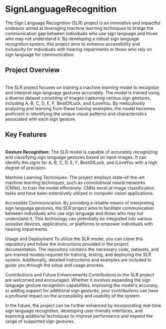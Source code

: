 # SignLanguageRecognition
The Sign Language Recognition (SLR) project is an innovative and impactful endeavor aimed at leveraging machine learning techniques to bridge the communication gap between individuals who use sign language and those who may not understand it. By developing a robust sign language recognition system, this project aims to enhance accessibility and inclusivity for individuals with hearing impairments or those who rely on sign language for communication.

<h2>Project Overview</h2><br>
The SLR project focuses on training a machine learning model to recognize and interpret sign language gestures accurately. The model is trained using a diverse dataset consisting of images capturing various sign gestures, including A, B, C, D, E, F, BestOfLuck, and iLoveYou. By meticulously analyzing and learning from these training examples, the model becomes proficient in identifying the unique visual patterns and characteristics associated with each sign gesture.

<h2>Key Features</h2><br>
<b>Gesture Recognition:</b> The SLR model is capable of accurately recognizing and classifying sign language gestures based on input images. It can identify the signs for A, B, C, D, E, F, BestOfLuck, and iLoveYou with a high degree of precision.

Machine Learning Techniques: The project employs state-of-the-art machine learning techniques, such as convolutional neural networks (CNNs), to train the model effectively. CNNs excel at image classification tasks and have been extensively utilized in computer vision applications.

Accessible Communication: By providing a reliable means of interpreting sign language gestures, the SLR project aims to facilitate communication between individuals who use sign language and those who may not understand it. This technology can potentially be integrated into various assistive devices, applications, or platforms to empower individuals with hearing impairments.

Usage and Deployment
To utilize the SLR model, you can clone this repository and follow the instructions provided in the project documentation. The repository contains the necessary code, datasets, and pre-trained models required for training, testing, and deploying the SLR system. Additionally, detailed instructions and examples are included to guide you through the setup and usage process.

Contributions and Future Enhancements
Contributions to the SLR project are welcomed and encouraged. Whether it involves expanding the sign language gesture recognition capabilities, improving the model's accuracy, or adding support for additional sign gestures, your contributions can have a profound impact on the accessibility and usability of the system.

In the future, the project can be further enhanced by incorporating real-time sign language recognition, developing user-friendly interfaces, and exploring additional techniques to improve performance and expand the range of supported sign gestures.
